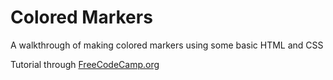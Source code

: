 # Colored Markers
A walkthrough of making colored markers using some basic HTML and CSS

Tutorial through [FreeCodeCamp.org](https://www.freecodecamp.org)